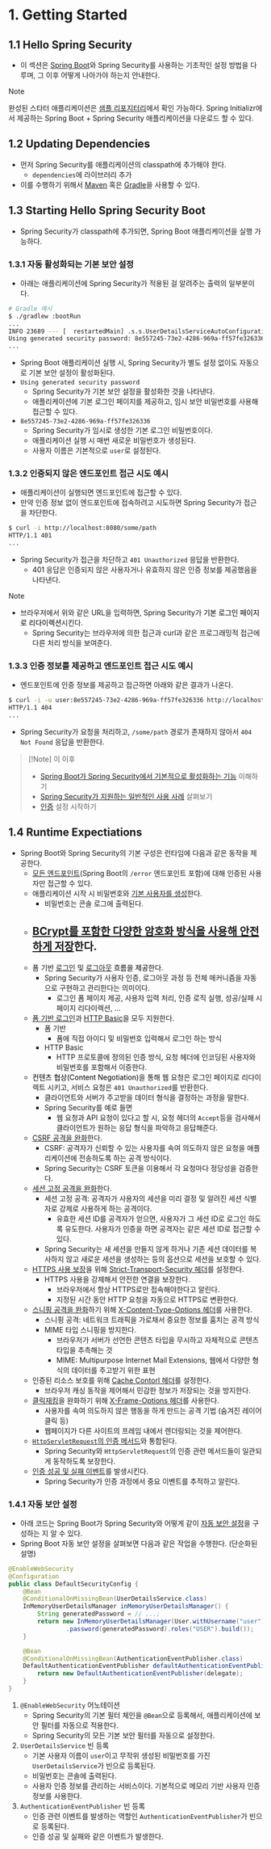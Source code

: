 # 1. Getting Started
## 1.1 Hello Spring Security
- 이 섹션은 [Spring Boot](https://docs.spring.io/spring-boot/docs/3.1.1/reference/html/)와 Spring Security를 사용하는 기초적인 설정 방법을 다루며, 그 이후 어떻게 나아가야 하는지 안내한다.

> [!NOTE]
> 완성된 스타터 애플리케이션은 [샘플 리포지터리](https://github.com/spring-projects/spring-security-samples/tree/6.3.x/servlet/spring-boot/java/hello-security)에서 확인 가능하다. Spring Initializr에서 제공하는 Spring Boot + Spring Security 애플리케이션을 다운로드 할 수 있다.

## 1.2 Updating Dependencies
- 먼저 Spring Security를 애플리케이션의 classpath에 추가해야 한다.
	- `dependencies`에 라이브러리 추가
- 이를 수행하기 위해서 [Maven](https://docs.spring.io/spring-security/reference/getting-spring-security.html#getting-maven-boot) 혹은 [Gradle](https://docs.spring.io/spring-security/reference/getting-spring-security.html#getting-gradle-boot)을 사용할 수 있다.

## 1.3 Starting Hello Spring Security Boot
- Spring Security가 classpath에 추가되면, Spring Boot 애플리케이션을 실행 가능하다.

### 1.3.1 자동 활성화되는 기본 보안 설정
- 아래는 애플리케이션에 Spring Security가 적용된 걸 알려주는 출력의 일부분이다.
```bash
# Gradle 예시
$ ./gradlew :bootRun
...
INFO 23689 --- [  restartedMain] .s.s.UserDetailsServiceAutoConfiguration :
Using generated security password: 8e557245-73e2-4286-969a-ff57fe326336
...
```
- Spring Boot 애플리케이션 실행 시, Spring Security가 별도 설정 없이도 자동으로 기본 보안 설정이 활성화된다.
- `Using generated security password`
	- Spring Security가 기본 보안 설정을 활성화한 것을 나타낸다.
	- 애플리케이션에 기본 로그인 페이지를 제공하고, 임시 보안 비밀번호를 사용해 접근할 수 있다.
- `8e557245-73e2-4286-969a-ff57fe326336`
	- Spring Security가 임시로 생성한 기본 로그인 비밀번호이다.
	- 애플리케이션 실행 시 매번 새로운 비밀번호가 생성된다.
	- 사용자 이름은 기본적으로 `user`로 설정된다.

### 1.3.2 인증되지 않은 엔드포인트 접근 시도 예시
- 애플리케이션이 실행되면 엔드포인트에 접근할 수 있다.
- 만약 인증 정보 없이 엔드포인트에 접속하려고 시도하면 Spring Security가 접근을 차단한다.
```bash
$ curl -i http://localhost:8080/some/path
HTTP/1.1 401
...
```
- Spring Security가 접근을 차단하고 `401 Unauthorized` 응답을 반환한다.
	- 401 응답은 인증되지 않은 사용자거나 유효하지 않은 인증 정보를 제공했음을 나타낸다.

> [!Note]
> - 브라우저에서 위와 같은 URL을 입력하면, Spring Security가 <mark style='background:var(--mk-color-blue)'>기본 로그인 페이지로 리다이렉션</mark>시킨다.
> 	- Spring Security는 브라우저에 의한 접근과 curl과 같은 프로그래밍적 접근에 다른 처리 방식을 보여준다.

### 1.3.3 인증 정보를 제공하고 엔드포인트 접근 시도 예시
- 엔드포인트에 인증 정보를 제공하고 접근하면 아래와 같은 결과가 나온다.
```bash
$ curl -i -u user:8e557245-73e2-4286-969a-ff57fe326336 http://localhost:8080/some/path
HTTP/1.1 404
...
```
- Spring Security가 요청을 처리하고, `/some/path` 경로가 존재하지 않아서 `404 Not Found` 응답을 반환한다.


> [!Note] 이 이후
> - [Spring Boot가 Spring Security에서 기본적으로 활성화하는 기능](https://docs.spring.io/spring-security/reference/servlet/getting-started.html#servlet-hello-auto-configuration) 이해하기
> - [Spring Security가 지원하는 일반적인 사용 사례](https://docs.spring.io/spring-security/reference/servlet/getting-started.html#security-use-cases) 살펴보기
> - [인증](https://docs.spring.io/spring-security/reference/servlet/authentication/index.html) 설정 시작하기

## 1.4 Runtime Expectiations
- Spring Boot와 Spring Security의 기본 구성은 런타임에 다음과 같은 동작을 제공한다.
	- [모든 엔드포인트](https://docs.spring.io/spring-security/reference/servlet/authorization/authorize-http-requests.html)(Spring Boot의 `/error` 엔드포인트 포함)에 대해 인증된 사용자만 접근할 수 있다.
	- 애플리케이션 시작 시 비밀번호와 [기본 사용자를 생성](https://docs.spring.io/spring-security/reference/servlet/authentication/passwords/user-details-service.html)한다.
		- 비밀번호는 콘솔 로그에 출력된다.
	- [BCrypt를 포함한 다양한 암호화 방식을 사용해 안전하게 저장](https://docs.spring.io/spring-security/reference/servlet/authentication/passwords/password-encoder.html)한다.
		- 
	- 폼 기반 [로그인](https://docs.spring.io/spring-security/reference/servlet/authentication/passwords/form.html) 및 [로그아웃](https://docs.spring.io/spring-security/reference/servlet/authentication/logout.html) <mark style='background:var(--mk-color-blue)'>흐름을 제공</mark>한다.
		- Spring Security가 사용자 인증, 로그아웃 과정 등 전체 매커니즘을 자동으로 구현하고 관리한다는 의미이다.
			- 로그인 폼 페이지 제공, 사용자 입력 처리, 인증 로직 실행, 성공/실패 시 페이지 리다이렉션, ...
	- [폼 기반 로그인](https://docs.spring.io/spring-security/reference/servlet/authentication/passwords/form.html)과 [HTTP Basic](https://docs.spring.io/spring-security/reference/servlet/authentication/passwords/basic.html)을 모두 지원한다.
		- 폼 기반
			- 폼에 직접 아이디 및 비밀번호 입력해서 로그인 하는 방식
		- HTTP Basic
			- HTTP 프로토콜에 정의된 인증 방식, 요청 헤더에 인코딩된 사용자와 비밀번호를 포함해서 이증한다.
	- <mark style='background:var(--mk-color-blue)'>컨텐츠 협상(Content Negotiation)</mark>을 통해 웹 요청은 로그인 페이지로 리다이렉트 시키고, 서비스 요청은 `401 Unauthorized`를 반환한다.
		- 클라이언트와 서버가 주고받을 데이터 형식을 결정하는 과정을 말한다.
		- Spring Security를 예로 들면
			- 웹 요청과 API 요청이 있다고 할 시, 요청 헤더의 `Accept`등을 검사해서 클라이언트가 원하는 응답 형식을 파악하고 응답해준다. 
	- [CSRF 공격을 완화](https://docs.spring.io/spring-security/reference/servlet/exploits/csrf.html)한다.
		- CSRF: 공격자가 신뢰할 수 있는 사용자를 속여 의도하지 않은 요청을 애플리케이션에 전송하도록 하는 공격 방식이다.
		- Spring Security는 CSRF 토큰을 이용해서 각 요청마다 정당성을 검증한다.
	- [세션 고정 공격을 완화](https://docs.spring.io/spring-security/reference/servlet/authentication/session-management.html#ns-session-fixation)한다.
		- 세션 고정 공격: 공격자가 사용자의 세션을 미리 결정 및 알려진 세션 식별자로 강제로 사용하게 하는 공격이다.
			- 유효한 세션 ID를 공격자가 얻으면, 사용자가 그 세션 ID로 로그인 하도록 유도한다. 사용자가 인증을 하면 공격자는 같은 세션 ID로 접근할 수 있다.
		- Spring Security는 새 세션을 만들지 않게 하거나 기존 세션 데이터를 복사하지 않고 새로운 세션을 생성하는 등의 옵션으로 세션을 보호할 수 있다.
	- [HTTPS 사용 보장](https://en.wikipedia.org/wiki/HTTP_Strict_Transport_Security)을 위해 [Strict-Transport-Security 헤더](https://docs.spring.io/spring-security/reference/servlet/exploits/headers.html#servlet-headers-hsts)를 설정한다.
		- HTTPS 사용을 강제해서 안전한 연결을 보장한다.
			- 브라우저에서 항상 HTTPS로만 접속해야한다고 알린다.
			- 지정된 시간 동안 HTTP 요청을 자동으로 HTTPS로 변환한다.
	- [스니핑 공격을 완화](https://cheatsheetseries.owasp.org/cheatsheets/HTTP_Headers_Cheat_Sheet.html#x-content-type-options)하기 위해 [X-Content-Type-Options 헤더](https://docs.spring.io/spring-security/reference/servlet/exploits/headers.html#servlet-headers-content-type-options)를 사용한다.
		- 스니핑 공격: 네트워크 트래픽을 가로채서 중요한 정보를 훔치는 공격 방식
		- MIME 타입 스니핑을 방지한다.
			- 브라우저가 서버가 선언한 콘텐츠 타입을 무시하고 자체적으로 콘텐츠 타입을 추측해는 것
			- MIME: Multipurpose Internet Mail Extensions, 웹에서 다양한 형식의 데이터를 주고받기 위한 표현
	- 인증된 리소스 보호를 위해 [Cache Contorl 헤더](https://docs.spring.io/spring-security/reference/servlet/exploits/headers.html#servlet-headers-cache-control)를 설정한다.
		- 브라우저 캐싱 동작을 제어해서 민감한 정보가 저장되는 것을 방지한다.
	- [클릭재킹](https://cheatsheetseries.owasp.org/cheatsheets/HTTP_Headers_Cheat_Sheet.html#x-frame-options)을 완화하기 위해 [X-Frame-Options 헤더](https://docs.spring.io/spring-security/reference/servlet/exploits/headers.html#servlet-headers-frame-options)를 사용한다.
		- 사용자를 속여 의도하지 않은 행동을 하게 만드는 공격 기법 (숨겨진 레이어 클릭 등)
		- 웹페이지가 다른 사이트의 프레임 내에서 렌더링되는 것을 제어한다.
	- [`HttpServletRequest`의 인증 메서드](https://docs.spring.io/spring-security/reference/servlet/integrations/servlet-api.html)와 통합된다.
		- Spring Security와 `HttpServletRequest`의 인증 관련 메서드들이 일관되게 동작하도록 보장한다.
	- [인증 성공 및 실패 이벤트](https://docs.spring.io/spring-security/reference/servlet/authentication/events.html)를 발생시킨다.
		- Spring Security가 인증 과정에서 중요 이벤트를 추적하고 알린다.

### 1.4.1 자동 보안 설정
- 아래 코드는 Spring Boot가 Spring Security와 어떻게 같이 [자동 보안 설정](https://docs.spring.io/spring-boot/docs/3.1.1/api/org/springframework/boot/autoconfigure/security/servlet/SecurityAutoConfiguration.html)을 구성하는 지 알 수 있다.
- Spring Boot 자동 보안 설정을 살펴보면 다음과 같은 작업을 수행한다. (단순화된 설명)
```java
@EnableWebSecurity
@Configuration
public class DefaultSecurityConfig {
    @Bean
    @ConditionalOnMissingBean(UserDetailsService.class)
    InMemoryUserDetailsManager inMemoryUserDetailsManager() {
        String generatedPassword = // ...;
        return new InMemoryUserDetailsManager(User.withUsername("user")
                .password(generatedPassword).roles("USER").build());
    }

    @Bean
    @ConditionalOnMissingBean(AuthenticationEventPublisher.class)
    DefaultAuthenticationEventPublisher defaultAuthenticationEventPublisher(ApplicationEventPublisher delegate) {
        return new DefaultAuthenticationEventPublisher(delegate);
    }
}
```
1. `@EnableWebSecurity` 어노테이션
	- Spring Security의 기본 필터 체인을 `@Bean`으로 등록해서, 애플리케이션에 보안 필터를 자동으로 적용한다.
	- Spring Security의 모든 기본 보안 필터를 자동으로 설정한다.
2. `UserDetailsService` 빈 등록
	- 기본 사용자 이름이 `user`이고 무작위 생성된 비밀번호를 가진 `UserDetailsService`가 빈으로 등록된다.
	- 비밀번호는 콘솔에 출력된다.
	- 사용자 인증 정보를 관리하는 서비스이다. 기본적으로 메모리 기반 사용자 인증 정보를 사용한다.
3. `AuthenticationEventPublisher` 빈 등록
	- 인증 관련 이벤트를 발생하는 역할인 `AuthenticationEventPublisher`가 빈으로 등록된다.
	- 인증 성공 및 실패와 같은 이벤트가 발생한다.